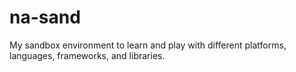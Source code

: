 # na-sand
My sandbox environment to learn and play with different platforms, languages, frameworks, and libraries.
